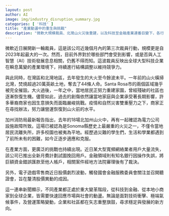 ```yaml
---
layout: post
author: AI
image: img/industry_disruption_summary.jpg
categories: [ '科技' ]
title: "產業動盪中的重生與挑戰"
description: "微軟大規模裁員、北灣山火災後重建，以及科技至金融產業連番巨變下，各行各業與社區正因應市場與自然的重壓，調整策略、重整旗鼓，尋找穩定與發展新契機。"
---
```

微軟近日展開新一輪裁員，這是該公司近幾個月內的第三次裁員行動，規模更是自2023年起最大的一次。然而，目前外界對於哪些部門會受到影響，或是否與人工智慧（AI）技術發展息息相關，仍舊不得而知。這波裁員反映出全球大型科技企業在瞬息萬變的產業環境下，持續進行結構調整以維持競爭力。

與此同時，在灣區和北灣地區，去年發生的大火至今餘波未平。一年前的山火橫掃北灣，焚燒超過20萬英畝土地，奪去了44條人命。Santa Rosa市的兩個區域幾乎被完全摧毀。大火過後，一年之中，當地居民正努力重建家園，曾經殘破的社區也逐漸恢復生機。儘管如此，過去的創傷依然讓當地家庭與企業承受著長期影響，許多華裔商家也因生意損失而面臨嚴峻挑戰。疫情和自然災害雙重壓力之下，商家正在尋找辦法，努力讓營運恢復到山火前的水平。

加州消防局最新報告指出，去年的18場北加州山火中，再有一起確認為電力公司設施故障所致。這場已被認為是Sonoma縣歷史上最嚴重的火災之一，不僅令當地居民流離失所，許多校園也被夷為平地。經歷過災難的學生們，生活和學業都遇到了前所未有的困難，如今正逐步適應和克服。

在產業方面，更廣泛的挑戰也持續出現。近日某大型寬頻網絡業者用戶大量流失，該公司已推出全新月費計劃試圖挽回用戶。金融領域則有知名銀行因操作失誤，將巨額資金錯誤匯款至他人帳戶，相關案件經地方法院審理後有了裁決。

另外，電子遊戲零售商近日股價劇烈波動，觸發國會金融服務委員會關注並召開聽證會，旨在釐清股價異動的成因。

這一連串新聞顯示，不同產業都正處於重大變革階段，從科技到金融、從本地小商家到全球企業，皆需要快速回應市場與社會的動盪。無論是面對技術衝擊、極端氣候事件，及營運策略變動，企業和社區都在矢志重整旗鼓，尋求穩定與發展的新方向。